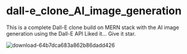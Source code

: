 # dall-e_clone_AI_image_generation
This is a complete Dall-E clone  build on MERN stack with the AI image generation using the Dall-E API
Liked it... Give it star.

![download-64b7dca683a862b86dadd426](https://github.com/abdulhannan13300/dall-e_clone_AI_image_generation/assets/71642636/07f7e73d-8037-4964-9cd2-ad22ac499302)

